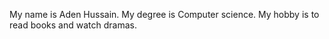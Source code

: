 My name is Aden Hussain. My degree is Computer science. My hobby is to read books and watch dramas.
